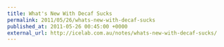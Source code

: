 ```yaml
---
title: What's New With Decaf Sucks
permalink: 2011/05/26/whats-new-with-decaf-sucks
published_at: 2011-05-26 00:45:00 +0000
external_url: http://icelab.com.au/notes/whats-new-with-decaf-sucks/
---
```

